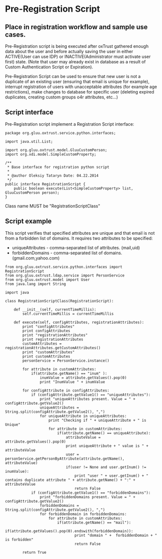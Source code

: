 # Pre-Registration Script

## Place in registration workflow and sample use cases.
Pre-Registration script is being executed after oxTrust gathered enough data about the user and before actually saving the user in either ACTIVE(User can use IDP) or INACTIVE(Administrator must activate user first) state. (Note that user may already exist in database as a result of Custom Authentication Script or Expiration).

Pre-Registration Script can be used to 
    ensure that new user is not a duplicate of an existing user (ensuring that email is unique for example), 
    interrupt registration of users with unacceptable attributes (for example age restrictions),
    make changes to database for specific user (deleting expired duplicates, creating custom groups o4r attributes, etc...)

## Script interface 
Pre-Registration script implement a Registration Script interface:
```
package org.gluu.oxtrust.service.python.interfaces;

import java.util.List;

import org.gluu.oxtrust.model.GluuCustomPerson;
import org.xdi.model.SimpleCustomProperty;

/**
 * Base interface for registration python script
 *
 * @author Oleksiy Tataryn Date: 04.22.2014
 */
public interface RegistrationScript {
	public boolean execute(List<SimpleCustomProperty> list, GluuCustomPerson person);
}
```
Class name MUST be "RegistrationScriptClass"

## Script example
This script verifies that specified attributes are unique and that email is not from a forbidden list of domains. 
It requires two attributes to be specified:
  * uniqueAttributes - comma-separated list of attributes. (mail,uid)
  * forbiddenDomains - comma-separated list of domains. (gmail.com,yahoo.com)

```
from org.gluu.oxtrust.service.python.interfaces import RegistrationScript
from org.gluu.oxtrust.ldap.service import PersonService
from org.gluu.oxtrust.model import User
from java.lang import String

import java

class RegistrationScriptClass(RegistrationScript):

    def __init__(self, currentTimeMillis):
        self.currentTimeMillis = currentTimeMillis
        
    def execute(self, configAttributes, registrationAttributes):
        print "configAttributes"
        print configAttributes
        print "registrationAttributes"
        print registrationAttributes
        customAttributes = registrationAttributes.getCustomAttributes()
        print "customAttributes"
        print customAttributes
        personService = PersonService.instance()
        
        for attribute in customAttributes:
            if(attribute.getName() == "inum" ):
                inumValue = attribute.getValues().pop(0)
                print "InumValue " + inumValue

        for configAttribute in configAttributes:
            if (configAttribute.getValue1() == "uniqueAttributes"):
                print "uniqueAttributes present. Value = " + configAttribute.getValue2()
                uniqueAttributes = String.split(configAttribute.getValue2(), ",")
                for uniqueAttribute in uniqueAttributes:
                    print "Checking if " + uniqueAttribute + " is Unique"
                    for attribute in customAttributes:
                        if(attribute.getName() == uniqueAttribute):
                            attributeValue = attribute.getValues().pop(0)
                            print uniqueAttribute + " value is " + attributeValue
                            user = personService.getPersonByAttribute(attribute.getName(), attributeValue)
                            if(user != None and user.getInum() != inumValue):
                                print "user " + user.getInum() + " contains duplicate attribute " + attribute.getName() + ":" + attributeValue
                                return False
            if (configAttribute.getValue1() == "forbiddenDomains"):
                print "forbiddenDomains present. Value = " + configAttribute.getValue2()
                forbiddenDomains = String.split(configAttribute.getValue2(), ",")
                for forbiddenDomain in forbiddenDomains:
                    for attribute in customAttributes:
                        if(attribute.getName() == "mail"):
                            if(attribute.getValues().pop(0).endswith(forbiddenDomain)):
                                print "domain " +  forbiddenDomain + " is forbidden"
                                return False

        return True
```